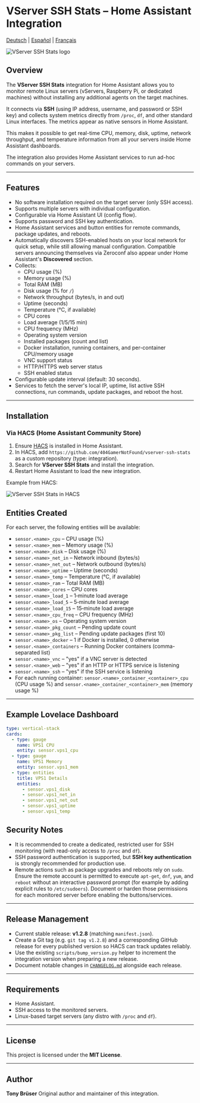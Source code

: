 # VServer SSH Stats – Home Assistant Integration

[Deutsch](README.de.md) | [Español](README.es.md) | [Français](README.fr.md)

![VServer SSH Stats logo](images/logo/logo.png)

## Overview
The **VServer SSH Stats** integration for Home Assistant allows you to monitor remote Linux servers (vServers, Raspberry Pi, or dedicated machines) without installing any additional agents on the target machines.

It connects via **SSH** (using IP address, username, and password or SSH key) and collects system metrics directly from `/proc`, `df`, and other standard Linux interfaces. The metrics appear as native sensors in Home Assistant.

This makes it possible to get real-time CPU, memory, disk, uptime, network throughput, and temperature information from all your servers inside Home Assistant dashboards.

The integration also provides Home Assistant services to run ad-hoc commands on your servers.

---

## Features
- No software installation required on the target server (only SSH access).
- Supports multiple servers with individual configuration.
- Configurable via Home Assistant UI (config flow).
- Supports password and SSH key authentication.
- Home Assistant services and button entities for remote commands, package updates, and reboots.
- Automatically discovers SSH-enabled hosts on your local network for quick setup, while still allowing manual configuration. Compatible servers announcing themselves via Zeroconf also appear under Home Assistant's **Discovered** section.
- Collects:
  - CPU usage (%)
  - Memory usage (%)
  - Total RAM (MB)
  - Disk usage (% for `/`)
  - Network throughput (bytes/s, in and out)
  - Uptime (seconds)
  - Temperature (°C, if available)
  - CPU cores
  - Load average (1/5/15 min)
  - CPU frequency (MHz)
  - Operating system version
  - Installed packages (count and list)
  - Docker installation, running containers, and per-container CPU/memory usage
  - VNC support status
  - HTTP/HTTPS web server status
  - SSH enabled status
- Configurable update interval (default: 30 seconds).
- Services to fetch the server's local IP, uptime, list active SSH connections, run commands, update packages, and reboot the host.


---

## Installation

### Via HACS (Home Assistant Community Store)
1. Ensure [HACS](https://hacs.xyz) is installed in Home Assistant.
2. In HACS, add `https://github.com/404GamerNotFound/vserver-ssh-stats` as a custom repository (type: integration).
3. Search for **VServer SSH Stats** and install the integration.
4. Restart Home Assistant to load the new integration.

Example from HACS:

![VServer SSH Stats in HACS](images/screeshots/Screenshot5.png)


## Entities Created

For each server, the following entities will be available:

- `sensor.<name>_cpu` – CPU usage (%)  
- `sensor.<name>_mem` – Memory usage (%)  
- `sensor.<name>_disk` – Disk usage (%)
- `sensor.<name>_net_in` – Network inbound (bytes/s)
- `sensor.<name>_net_out` – Network outbound (bytes/s)
- `sensor.<name>_uptime` – Uptime (seconds)
- `sensor.<name>_temp` – Temperature (°C, if available)
- `sensor.<name>_ram` – Total RAM (MB)
- `sensor.<name>_cores` – CPU cores
- `sensor.<name>_load_1` – 1‑minute load average
- `sensor.<name>_load_5` – 5‑minute load average
- `sensor.<name>_load_15` – 15‑minute load average
- `sensor.<name>_cpu_freq` – CPU frequency (MHz)
- `sensor.<name>_os` – Operating system version
- `sensor.<name>_pkg_count` – Pending update count
- `sensor.<name>_pkg_list` – Pending update packages (first 10)
- `sensor.<name>_docker` – 1 if Docker is installed, 0 otherwise
- `sensor.<name>_containers` – Running Docker containers (comma-separated list)
- `sensor.<name>_vnc` – "yes" if a VNC server is detected
- `sensor.<name>_web` – "yes" if an HTTP or HTTPS service is listening
- `sensor.<name>_ssh` – "yes" if the SSH service is listening
- For each running container: `sensor.<name>_container_<container>_cpu` (CPU usage %) and `sensor.<name>_container_<container>_mem` (memory usage %)

---

## Example Lovelace Dashboard

```yaml
type: vertical-stack
cards:
  - type: gauge
    name: VPS1 CPU
    entity: sensor.vps1_cpu
  - type: gauge
    name: VPS1 Memory
    entity: sensor.vps1_mem
  - type: entities
    title: VPS1 Details
    entities:
      - sensor.vps1_disk
      - sensor.vps1_net_in
      - sensor.vps1_net_out
      - sensor.vps1_uptime
      - sensor.vps1_temp
```

## Security Notes
- It is recommended to create a dedicated, restricted user for SSH monitoring (with read-only access to `/proc` and `df`).
- SSH password authentication is supported, but **SSH key authentication** is strongly recommended for production use.
- Remote actions such as package upgrades and reboots rely on `sudo`. Ensure the remote account is permitted to execute `apt-get`, `dnf`, `yum`, and `reboot` without an interactive password prompt (for example by adding explicit rules to `/etc/sudoers`). Document or harden those permissions for each monitored server before enabling the buttons/services.

---

## Release Management
- Current stable release: **v1.2.8** (matching `manifest.json`).
- Create a Git tag (e.g. `git tag v1.2.8`) and a corresponding GitHub release for every published version so HACS can track updates reliably.
- Use the existing `scripts/bump_version.py` helper to increment the integration version when preparing a new release.
- Document notable changes in [`CHANGELOG.md`](CHANGELOG.md) alongside each release.

---

## Requirements
- Home Assistant.
- SSH access to the monitored servers.
- Linux-based target servers (any distro with `/proc` and `df`).

---

## License
This project is licensed under the **MIT License**.

---

## Author
**Tony Brüser**
Original author and maintainer of this integration.

